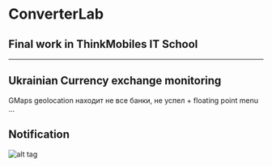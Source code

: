 # ConverterLab
Final work in ThinkMobiles IT School
------------------------------------
------------------------------------
Ukrainian Currency exchange monitoring
--------------------------------------
GMaps geolocation находит не все банки, не успел + floating point menu ...

Notification
------------
![alt tag](http://s32.postimg.org/wp2dd2cdx/Screenshot_1.jpg)
